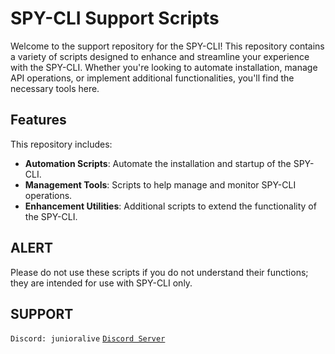 # SPY-CLI Support Scripts

Welcome to the support repository for the SPY-CLI! This repository contains a variety of scripts designed to enhance and streamline your experience with the SPY-CLI. Whether you're looking to automate installation, manage API operations, or implement additional functionalities, you'll find the necessary tools here.

## Features

This repository includes:
- **Automation Scripts**: Automate the installation and startup of the SPY-CLI.
- **Management Tools**: Scripts to help manage and monitor SPY-CLI operations.
- **Enhancement Utilities**: Additional scripts to extend the functionality of the SPY-CLI.

## ALERT

Please do not use these scripts if you do not understand their functions; they are intended for use with SPY-CLI only.

## SUPPORT

```Discord: junioralive``` [```Discord Server```](https://discord.gg/g7wDtnBKEb)
